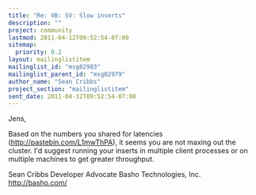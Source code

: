```yaml
---
title: "Re: VB: SV: Slow inserts"
description: ""
project: community
lastmod: 2011-04-12T09:52:54-07:00
sitemap:
  priority: 0.2
layout: mailinglistitem
mailinglist_id: "msg02983"
mailinglist_parent_id: "msg02979"
author_name: "Sean Cribbs"
project_section: "mailinglistitem"
sent_date: 2011-04-12T09:52:54-07:00
---
```



Jens,

Based on the numbers you shared for latencies (http://pastebin.com/L1mwThPA), 
it seems you are not maxing out the cluster. I'd suggest running your inserts 
in multiple client processes or on multiple machines to get greater throughput.

Sean Cribbs 
Developer Advocate
Basho Technologies, Inc.
http://basho.com/

